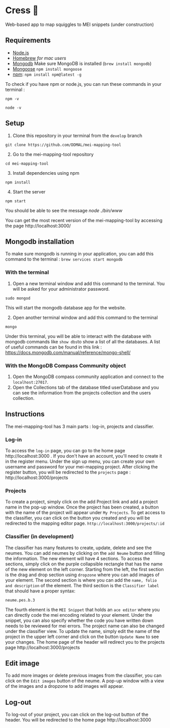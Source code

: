 # Cress 🎵
Web-based app to map squiggles to MEI snippets (under construction)

## Requirements
* [Node.js](https://nodejs.org/en/download/)
* [Homebrew](https://brew.sh/) *for mac users*
* [Mongodb](https://docs.mongodb.com/manual/installation/) Make sure MongoDB is installed (`brew install mongodb`)
* [Mongoose](https://mongoosejs.com/docs/) `npm install mongoose`
* [npm](https://www.npmjs.com/get-npm):
 `npm install npm@latest -g` 
 
 To check if you have npm or node.js, you can run these commands in your terminal :
 
  `npm -v`
 
  `node -v`

## Setup

1. Clone this repository in your terminal from the `develop` branch

  `git clone https://github.com/DDMAL/mei-mapping-tool`

2. Go to the mei-mapping-tool repository

  `cd mei-mapping-tool`

3. Install dependencies using npm

  `npm install`

4. Start the server

  `npm start`
  
  You should be able to see the message *node ./bin/www*

You can get the most recent version of the mei-mapping-tool by accessing the page http://localhost:3000/

## Mongodb installation

To make sure mongodb is running in your application, you can add this command to the terminal :
`brew services start mongodb`

 ### With the terminal
 1. Open a new terminal window and add this command to the terminal. You will be asked for your administrator password.
 
  `sudo mongod`
  
  This will start the mongodb database app for the website.
  
 2. Open another terminal window and add this command to the terminal
 
  `mongo`
  
  Under this terminal, you will be able to interact with the database with mongodb commands like `show dbs`to show a list of all the databases. A list of useful commands can be found in this link : https://docs.mongodb.com/manual/reference/mongo-shell/
 
 ### With the MongoDB Compass Community object
 1. Open the MongoDB compass community application and connect to the `localhost:27017`.
 2. Open the Collections tab of the database titled userDatabase and you can see the information from the projects collection and the users collection.
 
## Instructions

The mei-mapping-tool has 3 main parts : log-in, projects and classifier.

### Log-in
To access the `log-in` page, you can go to the home page http://localhost:3000 . If you don't have an account, you'll need to create it in the register menu.
Under the sign up menu, you can create your own username and password for your mei-mapping project.
After clicking the register button, you will be redirected to the `projects` page :
http://localhost:3000/projects

### Projects
To create a project, simply click on the add Project link and add a project name in the pop-up window. 
Once the project has been created, a button with the name of the project will appear under `My Projects`. To get access to the classifier, you can click on the button you created and you will be redirected to the mapping editor page. `http://localhost:3000/projects/:id`

### Classifier (in development)
The classifier has many features to create, update, delete and see the neumes. You can add neumes by clicking on the `add Neume` button and filling the information. The new element will have 4 sections. To access the sections, simply click on the purple collapsible rectangle that has the name of the new element on the left corner. 
Starting from the left, the first section is the drag and drop section using `dropzone` where you can add images of your element. The second section is where you can add the `name, folio and description` of the element. The third section is the `Classifier label` that should have a proper syntax:

`neume.pes.b.3` 

The fourth element is the `MEI Snippet` that holds an `ace editor` where you can directly code the mei encoding related to your element. Under the snippet, you can also specify whether the code you have written down needs to be reviewed for mei errors.
The project name can also be changed under the classifier view. To update the name, simply edit the name of the project in the upper left corner and click on the button `Update Name` to see your changes. 
The home page of the header will redirect you to the projects page http://localhost:3000/projects
## Edit image
To add more images or delete previous images from the classifier, you can click on the `Edit images` button of the neume. A pop-up window with a view of the images and a dropzone to add images will appear. 
## Log-out
To log-out of your project, you can click on the log-out button of the header. You will be redirected to the home page http://localhost:3000
